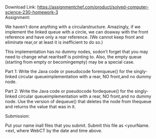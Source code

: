 Download Link: https://assignmentchef.com/product/solved-computer-science-230-homework-3
<br>
Assignment:

We haven’t done anything with a circularstructure. Amazingly, if we implement the linked queue with a circle, we can doaway with the front reference and have only a rear reference. (We cannot keep front and eliminate rear,or at least it is inefficient to do so.)

This implementation has no dummy nodes, sodon’t forget that you may need to change what rearitself is pointing to. Also, the empty queue (starting from empty or becomingempty) may be a special case.

Part 1: Write the Java code or pseudocode forenqueue() for the singly-linked circular queueimplementation with a rear, NO front,and no dummy node.

Part 2: Write the Java code or pseudocode fordequeue() for the singly-linked circular queueimplementation with a rear, NO front,and no dummy node. Use the version of dequeue() that deletes the node from thequeue and returns the value that was in it.

Submission:

Put your name inall files that you submit. Submit this file as &lt;yourName.&lt;ext, where WebCT by the date and time above.